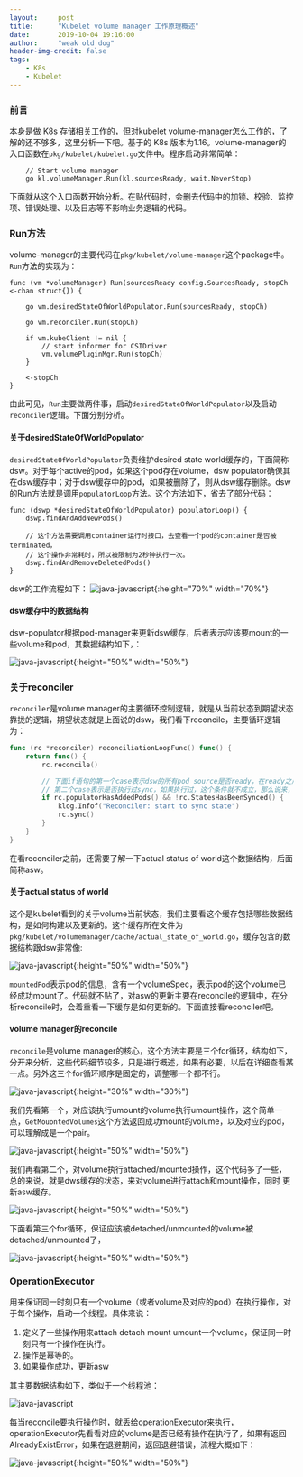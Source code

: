 ```yaml
---
layout:     post
title:      "Kubelet volume manager 工作原理概述"
date:       2019-10-04 19:16:00
author:     "weak old dog"
header-img-credit: false
tags:
    - K8s
    - Kubelet
---
```


### 前言
本身是做 K8s 存储相关工作的，但对kubelet volume-manager怎么工作的，了解的还不够多，这里分析一下吧。基于的 K8s 版本为1.16。volume-manager的入口函数在`pkg/kubelet/kubelet.go`文件中。程序启动非常简单：
```golang
	// Start volume manager
	go kl.volumeManager.Run(kl.sourcesReady, wait.NeverStop)
```
下面就从这个入口函数开始分析。在贴代码时，会删去代码中的加锁、校验、监控项、错误处理、以及日志等不影响业务逻辑的代码。

### Run方法
volume-manager的主要代码在`pkg/kubelet/volume-manager`这个package中。`Run`方法的实现为：
```golang
func (vm *volumeManager) Run(sourcesReady config.SourcesReady, stopCh <-chan struct{}) {

	go vm.desiredStateOfWorldPopulator.Run(sourcesReady, stopCh)

	go vm.reconciler.Run(stopCh)

	if vm.kubeClient != nil {
		// start informer for CSIDriver
		vm.volumePluginMgr.Run(stopCh)
	}

	<-stopCh
}
```
由此可见，`Run`主要做两件事，启动`desiredStateOfWorldPopulator`以及启动`reconciler`逻辑。下面分别分析。

#### 关于desiredStateOfWorldPopulator
`desiredStateOfWorldPopulator`负责维护desired state world缓存的，下面简称dsw。对于每个active的pod，如果这个pod存在volume，dsw populator确保其在dsw缓存中；对于dsw缓存中的pod，如果被删除了，则从dsw缓存删除。dsw的Run方法就是调用`populatorLoop`方法。这个方法如下，省去了部分代码：
```golang
func (dswp *desiredStateOfWorldPopulator) populatorLoop() {
	dswp.findAndAddNewPods()

	// 这个方法需要调用container运行时接口，去查看一个pod的container是否被terminated，
	// 这个操作非常耗时，所以被限制为2秒钟执行一次。
	dswp.findAndRemoveDeletedPods()
}
```
dsw的工作流程如下：
![java-javascript](/img/in-post/volumemanager/dswpopulator.png){:height="70%" width="70%"}

#### dsw缓存中的数据结构
dsw-populator根据pod-manager来更新dsw缓存，后者表示应该要mount的一些volume和pod，其数据结构如下，：

![java-javascript](/img/in-post/volumemanager/dsw.png){:height="50%" width="50%"}

### 关于reconciler
`reconciler`是volume manager的主要循环控制逻辑，就是从当前状态到期望状态靠拢的逻辑，期望状态就是上面说的dsw，我们看下reconcile，主要循环逻辑为：
```go
func (rc *reconciler) reconciliationLoopFunc() func() {
	return func() {
		rc.reconcile()

		// 下面if语句的第一个case表示dsw的所有pod source是否ready，在ready之后，返回值都是true。
		// 第二个case表示是否执行过sync，如果执行过，这个条件就不成立，那么说来，这个sync方法只会执行一次
		if rc.populatorHasAddedPods() && !rc.StatesHasBeenSynced() {
			klog.Infof("Reconciler: start to sync state")
			rc.sync()
		}
	}
}
```
在看reconciler之前，还需要了解一下actual status of world这个数据结构，后面简称asw。

#### 关于actual status of world
这个是kubelet看到的关于volume当前状态，我们主要看这个缓存包括哪些数据结构，是如何构建以及更新的。这个缓存所在文件为`pkg/kubelet/volumemanager/cache/actual_state_of_world.go`，缓存包含的数据结构跟dsw非常像:

![java-javascript](/img/in-post/volumemanager/asw.png){:height="50%" width="50%"}

`mountedPod`表示pod的信息，含有一个volumeSpec，表示pod的这个volume已经成功mount了。代码就不贴了，对asw的更新主要在reconcile的逻辑中，在分析reconcile时，会着重看一下缓存是如何更新的。下面直接看reconciler吧。

#### volume manager的reconcile
`reconcile`是volume manager的核心，这个方法主要是三个for循环，结构如下，分开来分析，这些代码细节较多，只是进行概述，如果有必要，以后在详细查看某一点。另外这三个for循环顺序是固定的，调整哪一个都不行。

![java-javascript](/img/in-post/volumemanager/reconcile.png){:height="30%" width="30%"}

我们先看第一个，对应该执行umount的volume执行umount操作，这个简单一点，`GetMouontedVolumes`这个方法返回成功mount的volume，以及对应的pod，可以理解成是一个pair。

![java-javascript](/img/in-post/volumemanager/ensureumount.png){:height="50%" width="50%"}


我们再看第二个，对volume执行attached/mounted操作，这个代码多了一些，总的来说，就是dws缓存的状态，来对volume进行attach和mount操作，同时
更新asw缓存。

![java-javascript](/img/in-post/volumemanager/ensureattach.png){:height="50%" width="50%"}

下面看第三个for循环，保证应该被detached/unmounted的volume被detached/unmounted了，

![java-javascript](/img/in-post/volumemanager/ensuredetach.png){:height="50%" width="50%"}


### OperationExecutor
用来保证同一时刻只有一个volume（或者volume及对应的pod）在执行操作，对于每个操作，启动一个线程。具体来说：

1. 定义了一些操作用来attach detach mount umount一个volume，保证同一时刻只有一个操作在执行。
2. 操作是幂等的。
3. 如果操作成功，更新asw

其主要数据结构如下，类似于一个线程池：

![java-javascript](/img/in-post/volumemanager/operation.png)

每当reconcile要执行操作时，就丢给operationExecutor来执行，operationExecutor先看看对应的volume是否已经有操作在执行了，如果有返回AlreadyExistError，如果在退避期间，返回退避错误，流程大概如下：

![java-javascript](/img/in-post/volumemanager/executor.png){:height="50%" width="50%"}


